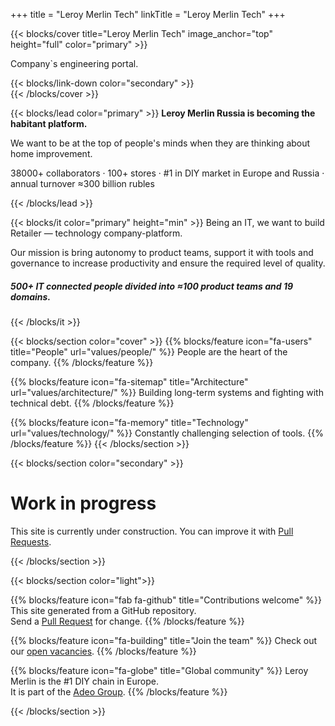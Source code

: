 +++
title = "Leroy Merlin Tech"
linkTitle = "Leroy Merlin Tech"
+++

{{< blocks/cover title="Leroy Merlin Tech" image_anchor="top" height="full" color="primary" >}}
<div class="mx-auto">
	<p class="lead" id="main-subtitle">Company`s engineering portal.</p>
	{{< blocks/link-down color="secondary" >}}
	
</div>
{{< /blocks/cover >}}

{{< blocks/lead color="primary" >}}
**Leroy Merlin Russia is becoming the habitant platform.**

We want to be at the top of people's minds when they are thinking about home improvement.

<div class="col-12">
<p class="h5 mt-5 text-center">38000+ collaborators · 100+ stores · #1 in DIY market in Europe and Russia · annual turnover ≈300 billion rubles</p>
</div>
{{< /blocks/lead >}}


{{< blocks/it color="primary" height="min" >}}
Being an IT, we want to build Retailer — technology company-platform.

Our mission is bring autonomy to product teams, support it with tools and governance to increase productivity and ensure the required level of quality.

<h5>500+ IT connected people divided into ≈100 product teams and 19 domains.</h5>

{{< /blocks/it >}}

{{< blocks/section color="cover" >}}
{{% blocks/feature icon="fa-users" title="People" url="values/people/" %}}
People are the heart of the company.
{{% /blocks/feature %}}

{{% blocks/feature icon="fa-sitemap" title="Architecture" url="values/architecture/" %}}
Building long-term systems and fighting with technical debt.
{{% /blocks/feature %}}

{{% blocks/feature icon="fa-memory" title="Technology" url="values/technology/" %}}
Сonstantly challenging selection of tools.
{{% /blocks/feature %}}
{{< /blocks/section >}}


{{< blocks/section color="secondary" >}}
<div class="col">
<h1 class="text-center">Work in progress</h1>
<div class="text-center">This site is currently under construction. You can improve it with <a href="https://github.com/adeo/lmru--tech/pulls">Pull Requests</a>.</div>
</div>

{{< /blocks/section >}}



{{< blocks/section color="light">}}

{{% blocks/feature icon="fab fa-github" title="Contributions welcome" %}}
This site generated from a GitHub repository. <br /> Send a [Pull Request](https://github.com/adeo/lmru--tech/pulls) for change.
{{% /blocks/feature %}}


{{% blocks/feature icon="fa-building" title="Join the team" %}}
Check out our [open vacancies](https://hh.ru/search/vacancy?text=%D0%9B%D0%B5%D1%80%D1%83%D0%B0%20%D0%9C%D0%B5%D1%80%D0%BB%D0%B5%D0%BD&search_field=company_name&specialization=1).
{{% /blocks/feature %}}

{{% blocks/feature icon="fa-globe" title="Global community" %}}
Leroy Merlin is the #1 DIY chain in Europe. <br /> It is part of the [Adeo Group](https://www.adeo.com/).
{{% /blocks/feature %}}

{{< /blocks/section >}}
